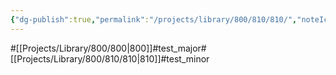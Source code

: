 ```yaml
---
{"dg-publish":true,"permalink":"/projects/library/800/810/810/","noteIcon":"0","created":"2024-02-25T02:02:46.247+09:00","updated":"2024-04-11T00:00:59.490+09:00"}
---
```


#[[Projects/Library/800/800\|800]]#test_major#[[Projects/Library/800/810/810\|810]]#test_minor











